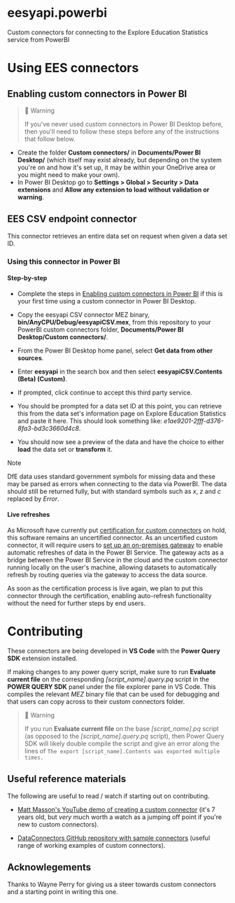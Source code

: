 # eesyapi.powerbi
Custom connectors for connecting to the Explore Education Statistics service from PowerBI

# Using EES connectors

## Enabling custom connectors in Power BI

> 🚧 Warning
>
> If you've never used custom connectors in Power BI Desktop before, then you'll need to follow these steps before any of the instructions that follow below.

- Create the folder **Custom connectors/** in **Documents/Power BI Desktop/** (which itself may exist already, but depending on the system you're on and how it's set up, it may be within your OneDrive area or you might need to make your own).
- In Power BI Desktop go to **Settings > Global > Security > Data extensions** and **Allow any extension to load without validation or warning**.

## EES CSV endpoint connector

This connector retrieves an entire data set on request when given a data set ID. 

### Using this connector in Power BI

#### Step-by-step

- Complete the steps in [Enabling custom connectors in Power BI](#enabling-custom-connectors-in-power-bi) if this is your first time using a custom connector in Power BI Desktop.

- Copy the eesyapi CSV connector MEZ binary, **bin/AnyCPU/Debug/eesyapiCSV.mex**, from this repository to your PowerBI custom connectors folder, **Documents/Power BI Desktop/Custom connectors/**.

- From the Power BI Desktop home panel, select **Get data from other sources**.

- Enter **eesyapi** in the search box and then select **eesyapiCSV.Contents (Beta) (Custom)**.

- If prompted, click continue to accept this third party service.

- You should be prompted for a data set ID at this point, you can retrieve this from the data set's information page on Explore Education Statistics and paste it here. This should look something like: *e1ae9201-2fff-d376-8fa3-bd3c3660d4c8*.

- You should now see a preview of the data and have the choice to either **load** the data set or **transform** it.

> [!NOTE] 
> DfE data uses standard government symbols for missing data and these may be parsed as errors when connecting to the data via PowerBI. The data should still be returned fully, but with standard symbols such as *x*, *z* and *c* replaced by *Error*.

#### Live refreshes

As Microsoft have currently put [certification for custom connectors](https://learn.microsoft.com/en-us/fabric/data-factory/connector-certification) on hold, this software remains an uncertified connector. As an uncertified custom connector, it will require users to [set up an on-premises gateway](https://learn.microsoft.com/en-us/power-bi/connect-data/service-gateway-onprem) to enable automatic refreshes of data in the Power BI Service. The gateway acts as a bridge between the Power BI Service in the cloud and the custom connector running locally on the user's machine, allowing datasets to automatically refresh by routing queries via the gateway to access the data source.

As soon as the certification process is live again, we plan to put this connector through the certification, enabling auto-refresh functionality without the need for further steps by end users.

# Contributing

These connectors are being developed in **VS Code** with the **Power Query SDK** extension installed.

If making changes to any power query script, make sure to run **Evaluate current file** on the corresponding *[script_name].query.pq* script in the **POWER QUERY SDK** panel under the file explorer pane in VS Code. This compiles the relevant *MEZ* binary file that can be used for debugging and that users can copy across to their custom connectors folder.

> 🚧 Warning
>
> If you run **Evaluate current file** on the base *[script_name].pq* script (as opposed to the *[script_name].query.pq* script), then Power Query SDK will likely double compile the script and give an error along the lines of `The export [script_name].Contents was exported multiple times.`

## Useful reference materials

The following are useful to read / watch if starting out on contributing.

- [Matt Masson's YouTube demo of creating a custom connector](https://www.youtube.com/watch?v=ecfRTEoYadI) (it's 7 years old, but *very* much worth a watch as a jumping off point if you're new to custom connectors).

- [DataConnectors GitHub repository with sample connectors](https://github.com/microsoft/DataConnectors/blob/master/README.md) (useful range of working examples of custom connectors).

## Acknowlegements

Thanks to Wayne Perry for giving us a steer towards custom connectors and a starting point in writing this one.
